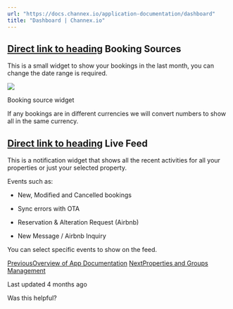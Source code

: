 ```yaml
---
url: "https://docs.channex.io/application-documentation/dashboard"
title: "Dashboard | Channex.io"
---
```


## [Direct link to heading](https://docs.channex.io/application-documentation/dashboard\#booking-sources)    Booking Sources

This is a small widget to show your bookings in the last month, you can change the date range is required.

![](https://docs.channex.io/~gitbook/image?url=https%3A%2F%2F2514252617-files.gitbook.io%2F%7E%2Ffiles%2Fv0%2Fb%2Fgitbook-x-prod.appspot.com%2Fo%2Fspaces%252F-LWLG7_BCMgWd3mn6DYg%252Fuploads%252FCmSHvR0BzJtEZYvXxsI8%252FGroup%25201%2520%282%29.png%3Falt%3Dmedia%26token%3D6624a6e9-50b4-4006-bc94-40407a2f1678&width=768&dpr=4&quality=100&sign=4ab2259&sv=2)

Booking source widget

If any bookings are in different currencies we will convert numbers to show all in the same currency.

## [Direct link to heading](https://docs.channex.io/application-documentation/dashboard\#live-feed)    Live Feed

This is a notification widget that shows all the recent activities for all your properties or just your selected property.

Events such as:

- New, Modified and Cancelled bookings

- Sync errors with OTA

- Reservation & Alteration Request (Airbnb)

- New Message / Airbnb Inquiry


You can select specific events to show on the feed.

[PreviousOverview of App Documentation](https://docs.channex.io/application-documentation/overview) [NextProperties and Groups Management](https://docs.channex.io/application-documentation/properties-and-groups-management)

Last updated 4 months ago

Was this helpful?